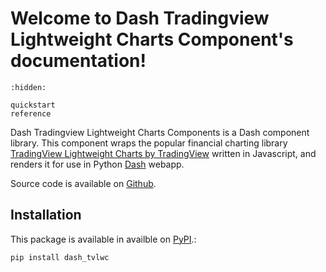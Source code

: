 # Welcome to Dash Tradingview Lightweight Charts Component's documentation!

```{toctree}
:hidden:

quickstart
reference
```

Dash Tradingview Lightweight Charts Components is a Dash component library. This component wraps the popular financial charting library [TradingView Lightweight Charts by TradingView](https://github.com/tradingview/lightweight-charts) written in Javascript, and renders it for use in Python [Dash](https://dash.plotly.com/) webapp.

Source code is available on [Github](https://github.com/tysonwu/dash-tradingview).

## Installation

This package is available in availble on [PyPI](https://pypi.org/project/dash-tvlwc/).:

```
pip install dash_tvlwc
```